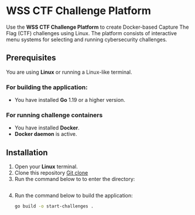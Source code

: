 # WSS CTF Challenge Platform
Use the **WSS CTF Challenge Platform** to create Docker-based Capture The Flag (CTF) challenges using Linux. The platform consists of interactive menu systems for selecting and running cybersecurity challenges.

## Prerequisites
You are using **Linux** or running a Linux-like terminal.
### For building the application: 
- You have installed  **Go** 1.19 or a higher version.
### For running challenge containers
- You have installed **Docker**. 
- **Docker daemon** is active.


## Installation

1. Open your **Linux** terminal.
2. Clone this repository [Git clone](https://github.com/jp-ag/wss-ctf.git 'Git clone')
3. Run the command below to to enter the directory:
   ```cd wss-ctf
   ```
4. Run the command below to build the application:
   ```bash
   go build -o start-challenges .
   ```

